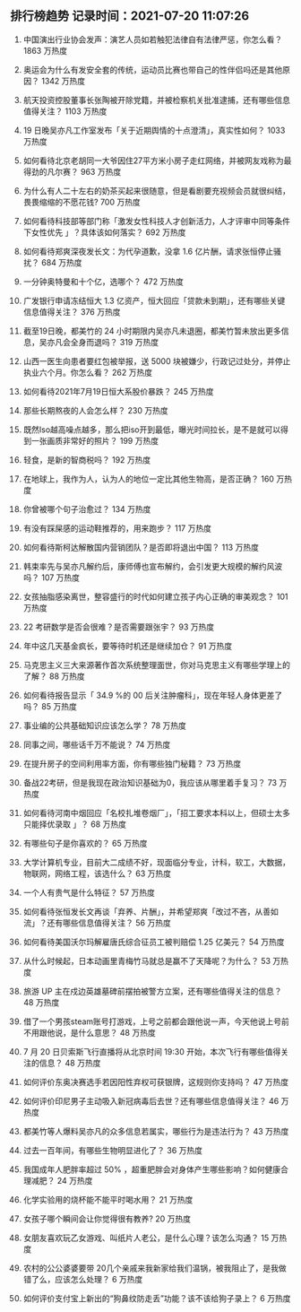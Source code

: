 
## 排行榜趋势 记录时间：2021-07-20 11:07:26
  
  1. 中国演出行业协会发声：演艺人员如若触犯法律自有法律严惩，你怎么看？ 1863 万热度
    
  2. 奥运会为什么有发安全套的传统，运动员比赛也带自己的性伴侣吗还是其他原因？ 1342 万热度
    
  3. 航天投资控股董事长张陶被开除党籍，并被检察机关批准逮捕，还有哪些信息值得关注？ 1103 万热度
    
  4. 19 日晚吴亦凡工作室发布「关于近期舆情的十点澄清」，真实性如何？ 1033 万热度
    
  5. 如何看待北京老胡同一大爷因住27平方米小房子走红网络，并被网友戏称为最得劲的凡尔赛？ 963 万热度
    
  6. 为什么有人二十左右的奶茶买起来很随意，但是看剧要充视频会员就很纠结，畏畏缩缩的不愿花钱? 700 万热度
    
  7. 如何看待科技部等部门称「激发女性科技人才创新活力，人才评审中同等条件下女性优先 」？具体该如何落实？ 692 万热度
    
  8. 如何看待郑爽深夜发长文：为代孕道歉，没拿 1.6 亿片酬，请求张恒停止骚扰？ 684 万热度
    
  9. 一分钟奥特曼和十个亿，选哪个？ 472 万热度
    
  10. 广发银行申请冻结恒大 1.3 亿资产，恒大回应「贷款未到期」，还有哪些关键信息值得关注？ 376 万热度
    
  11. 截至19日晚，都美竹的 24 小时期限内吴亦凡未退圈，都美竹暂未放出更多信息，吴亦凡会全身而退吗？ 319 万热度
    
  12. 山西一医生向患者要红包被举报，送 5000 块被嫌少，行政记过处分，并停止执业六个月。你怎么看？ 262 万热度
    
  13. 如何看待2021年7月19日恒大系股价暴跌？ 245 万热度
    
  14. 那些长期熬夜的人会怎么样？ 230 万热度
    
  15. 既然Iso越高噪点越多，那么把iso开到最低，曝光时间拉长，是不是就可以得到一张画质非常好的照片？ 199 万热度
    
  16. 轻食，是新的智商税吗？ 192 万热度
    
  17. 在地球上，我作为人，认为人的地位一定比其他生物高，是否正确？ 160 万热度
    
  18. 你曾被哪个句子治愈过？ 134 万热度
    
  19. 有没有踩屎感的运动鞋推荐的，用来跑步？ 117 万热度
    
  20. 如何看待斯柯达解散国内营销团队？是否即将退出中国？ 113 万热度
    
  21. 韩束率先与吴亦凡解约后，康师傅也宣布解约，会引发更大规模的解约风波吗？ 107 万热度
    
  22. 女孩抽脂感染离世，整容盛行的时代如何建立孩子内心正确的审美观念？ 101 万热度
    
  23. 22 考研数学是否会很难？是否需要跟张宇？ 93 万热度
    
  24. 年中这几天基金疯长，要等待时机还是继续加仓？ 91 万热度
    
  25. 马克思主义三大来源著作首次系统整理面世，你对马克思主义有哪些学理上的了解？ 88 万热度
    
  26. 如何看待报告显示「 34.9 %的 00 后关注肿瘤科」，现在年轻人身体更差了吗？ 85 万热度
    
  27. 事业编的公共基础知识应该怎么学？ 78 万热度
    
  28. 同事之间，哪些话千万不能说？ 74 万热度
    
  29. 在提升房子的空间利用率方面，你有哪些独门秘籍？ 73 万热度
    
  30. 备战22考研，但是我现在政治知识基础为0，我应该从哪里着手复习？ 73 万热度
    
  31. 如何看待河南中烟回应「名校扎堆卷烟厂」，「招工要求本科以上，但硕士太多只能择优录取 」？ 68 万热度
    
  32. 有哪些句子是你喜欢的？ 65 万热度
    
  33. 大学计算机专业，目前大二成绩不好，现面临分专业，计科，软工，大数据，物联网，网络工程，该选什么？ 63 万热度
    
  34. 一个人有贵气是什么特征？ 57 万热度
    
  35. 如何看待张恒发长文再谈「弃养、片酬」，并希望郑爽「改过不吝，从善如流」？还有哪些信息值得关注？ 56 万热度
    
  36. 如何看待美国沃尔玛解雇唐氏综合征员工被判赔偿 1.25 亿美元？ 54 万热度
    
  37. 从什么时候起，日本动画里青梅竹马就总是赢不了天降呢？为什么？ 53 万热度
    
  38. 旅游 UP 主在戍边英雄墓碑前摆拍被警方立案，还有哪些值得关注的信息？ 48 万热度
    
  39. 借了一个男孩steam账号打游戏，上号之前都会跟他说一声，今天他说上号前不用跟他说，是什么意思？ 48 万热度
    
  40. 7 月 20 日贝索斯飞行直播将从北京时间 19:30 开始，本次飞行有哪些值得关注的信息？ 48 万热度
    
  41. 如何评价东奥决赛选手若因阳性弃权可获银牌，这规则你支持吗？ 47 万热度
    
  42. 如何评价印尼男子主动吸入新冠病毒后去世？还有哪些信息值得关注？ 46 万热度
    
  43. 都美竹等人爆料吴亦凡的众多信息若属实，哪些行为是违法行为？ 43 万热度
    
  44. 过去一百年间，有哪些生物明显进化了？ 36 万热度
    
  45. 我国成年人肥胖率超过 50% ，超重肥胖会对身体产生哪些影响？如何健康合理减肥？ 24 万热度
    
  46. 化学实验用的烧杯能不能平时喝水用？ 21 万热度
    
  47. 女孩子哪个瞬间会让你觉得很有教养? 20 万热度
    
  48. 女朋友喜欢玩乙女游戏、叫纸片人老公，是什么心理？该怎么沟通？ 15 万热度
    
  49. 农村的公公婆婆要带 20几个亲戚来我新家给我们温锅，被我阻止了，是我做错了么，应该怎么处理？ 6 万热度
    
  50. 如何评价支付宝上新出的“狗鼻纹防走丢”功能？该不该给狗子录上？ 6 万热度
    
